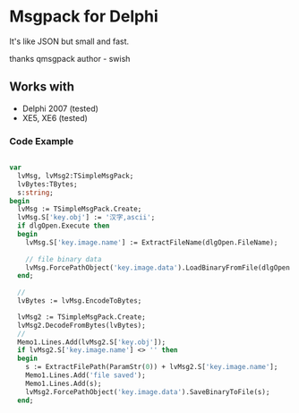 # Msgpack for Delphi

It's like JSON but small and fast.

thanks qmsgpack author - swish

Works with
--------

* Delphi 2007 (tested)
* XE5, XE6 (tested)

  
### Code Example
```Pascal

var
  lvMsg, lvMsg2:TSimpleMsgPack;
  lvBytes:TBytes;
  s:string;
begin
  lvMsg := TSimpleMsgPack.Create;
  lvMsg.S['key.obj'] := '汉字,ascii';
  if dlgOpen.Execute then
  begin
    lvMsg.S['key.image.name'] := ExtractFileName(dlgOpen.FileName);
    
    // file binary data
    lvMsg.ForcePathObject('key.image.data').LoadBinaryFromFile(dlgOpen.FileName);
  end;
  
  //
  lvBytes := lvMsg.EncodeToBytes;

  lvMsg2 := TSimpleMsgPack.Create;
  lvMsg2.DecodeFromBytes(lvBytes);
  //
  Memo1.Lines.Add(lvMsg2.S['key.obj']);
  if lvMsg2.S['key.image.name'] <> '' then
  begin
    s := ExtractFilePath(ParamStr(0)) + lvMsg2.S['key.image.name'];
    Memo1.Lines.Add('file saved');
    Memo1.Lines.Add(s);
    lvMsg2.ForcePathObject('key.image.data').SaveBinaryToFile(s);    
  end;
  
  ```
